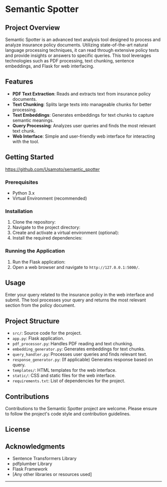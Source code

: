 # Semantic Spotter

## Project Overview

Semantic Spotter is an advanced text analysis tool designed to process and analyze insurance policy documents. Utilizing state-of-the-art natural language processing techniques, it can read through extensive policy texts and provide insights or answers to specific queries. This tool leverages technologies such as PDF processing, text chunking, sentence embeddings, and Flask for web interfacing.

## Features

- **PDF Text Extraction**: Reads and extracts text from insurance policy documents.
- **Text Chunking**: Splits large texts into manageable chunks for better processing.
- **Text Embeddings**: Generates embeddings for text chunks to capture semantic meanings.
- **Query Processing**: Analyzes user queries and finds the most relevant text chunk.
- **Web Interface**: Simple and user-friendly web interface for interacting with the tool.

## Getting Started
https://github.com/Usamoto/semantic_spotter
### Prerequisites

- Python 3.x
- Virtual Environment (recommended)

### Installation

1. Clone the repository:
2. Navigate to the project directory:
3. Create and activate a virtual environment (optional):
4. Install the required dependencies:


### Running the Application

1. Run the Flask application:
2. Open a web browser and navigate to `http://127.0.0.1:5000/`.

## Usage

Enter your query related to the insurance policy in the web interface and submit. The tool processes your query and returns the most relevant section from the policy document.

## Project Structure

- `src/`: Source code for the project.
- `app.py`: Flask application.
- `pdf_processor.py`: Handles PDF reading and text chunking.
- `embedding_generator.py`: Generates embeddings for text chunks.
- `query_handler.py`: Processes user queries and finds relevant text.
- `response_generator.py`: (If applicable) Generates response based on query.
- `templates/`: HTML templates for the web interface.
- `static/`: CSS and static files for the web interface.
- `requirements.txt`: List of dependencies for the project.

## Contributions

Contributions to the Semantic Spotter project are welcome. Please ensure to follow the project's code style and contribution guidelines.

## License



## Acknowledgments

- Sentence Transformers Library
- pdfplumber Library
- Flask Framework
- [Any other libraries or resources used]

---

